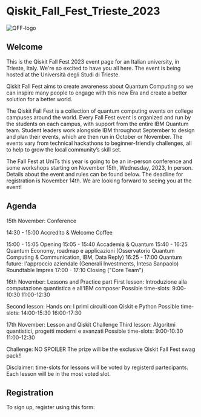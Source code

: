 # Qiskit_Fall_Fest_Trieste_2023

![QFF-logo](https://github.com/EdoardoZappia/Qiskit_Fall_Fest_Trieste_2023/assets/145843623/8255422d-6cdf-42e7-a8cf-e6e011a7ab09)

## Welcome

This is the Qiskit Fall Fest 2023 event page for an Italian university, in Trieste, Italy. We're so excited to have you all here. The event is being hosted at the Università degli Studi di Trieste. 

Qiskit Fall Fest aims to create awareness about Quantum Computing so we can inspire many people to engage with this new Era and create a better solution for a better world.  

The Qiskit Fall Fest is a collection of quantum computing events on college campuses around the world. Every Fall Fest event is organized and run by the students on each campus, with support from the entire IBM Quantum team. Student leaders work alongside IBM throughout September to design and plan their events, which are then run in October or November. The events vary from technical hackathons to beginner-friendly challenges, all to help to grow the local community’s skill set.

The Fall Fest at UniTs this year is going to be an in-person conference and some workshops starting on November 15th, Wednesday, 2023, In person. Details about the event and rules can be found below. The deadline for registration is November 14th. We are looking forward to seeing you at the event!

## Agenda

15th November: Conference

14:30 - 15:00	Accredito & Welcome Coffee

15:00 - 15:05	Opening
15:05 - 15:40	Accademia & Quantum
15:40 - 16:25	Quantum Economy, roadmap e applicazioni (Osservatorio Quantum Computing & Communication, IBM, Data Reply)
16:25 - 17:00	Quantum future: l'approccio aziendale (Generali Investments, Intesa Sanpaolo) Roundtable Impres
17:00 - 17:10	Closing ("Core Team")

16th November: Lessons and Practice part
First lesson: Introduzione alla computazione quantistica e all'IBM composer
Possible time-slots: 9:00-10:30
                     11:00-12:30

Second lesson: Hands on: I primi circuiti con Qiskit e Python
Possible time-slots: 14:00-15:30
                     16:00-17:30

17th November: Lesson and Qiskit Challenge
Third lesson: Algoritmi quantistici, progetti moderni e avanzati
Possible time-slots: 9:00-10:30
                     11:00-12:30

Challenge: NO SPOILER
The prize will be the exclusive Qiskit Fall Fest swag pack!!

Disclaimer: time-slots for lessons will be voted by registerd partecipants. Each lesson will be in the most voted slot.

## Registration
To sign up, register using this form: 
